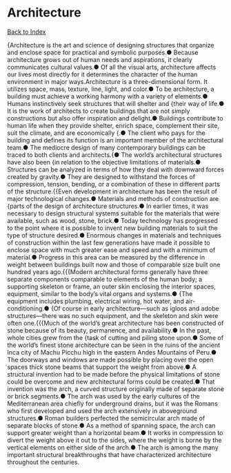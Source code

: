 # Architecture
[Back to Index](https://github.com/windows10010/tpoExtractor/blob/master/README.md)

{Architecture is the art and science of designing structures that organize and enclose space for practical and symbolic purposes.● Because architecture grows out of human needs and aspirations, it clearly communicates cultural values.● Of all the visual arts, architecture affects our lives most directly for it determines the character of the human environment in major ways.Architecture is a three-dimensional form. It utilizes space, mass, texture, line, light, and color.● To be architecture, a building must achieve a working harmony with a variety of elements.● Humans instinctively seek structures that will shelter and {their way of life.● It is the work of architects to create buildings that are not simply constructions but also offer inspiration and delight.● Buildings contribute to human life when they provide shelter, enrich space, complement their site, suit the climate, and are economically {.● The client who pays for the building and defines its function is an important member of the architectural team.● The mediocre design of many contemporary buildings can be traced to both clients and architects.{● The world’s architectural structures have also been {in relation to the objective limitations of materials.● Structures can be analyzed in terms of how they deal with downward forces created by gravity.● They are designed to withstand the forces of compression, tension, bending, or a combination of these in different parts of the structure.{{Even development in architecture has been the result of major technological changes.● Materials and methods of construction are {parts of the design of architecture structures.● In earlier times, it was necessary to design structural systems suitable for the materials that were available, such as wood, stone, brick.● Today technology has progressed to the point where it is possible to invent new building materials to suit the type of structure desired.● Enormous changes in materials and techniques of construction within the last few generations have made it possible to enclose space with much greater ease and speed and with a minimum of material.● Progress in this area can be measured by the difference in weight between buildings built now and those of comparable size built one hundred years ago.{{{Modern architectural forms generally have three separate components comparable to elements of the human body; a supporting skeleton or frame, an outer skin enclosing the interior spaces, equipment, similar to the body’s vital organs and systems.● {The equipment includes plumbing, electrical wiring, hot water, and air-conditioning.● {Of course in early architecture—such as igloos and adobe structures—there was no such equipment, and the skeleton and skin were often one.{{{Much of the world’s great architecture has been constructed of stone because of its beauty, permanence, and availability.● In the past, whole cities grew from the {task of cutting and piling stone upon.● Some of the world’s finest stone architecture can be seen in the ruins of the ancient Inca city of Machu Picchu high in the eastern Andes Mountains of Peru.● The doorways and windows are made possible by placing over the open spaces thick stone beams that support the weight from above.● A structural invention had to be made before the physical limitations of stone could be overcome and new architectural forms could be created.● That invention was the arch, a curved structure originally made of separate stone or brick segments.● The arch was used by the early cultures of the Mediterranean area chiefly for underground drains, but it was the Romans who first developed and used the arch extensively in aboveground structures.● Roman builders perfected the semicircular arch made of separate blocks of stone.● As a method of spanning space, the arch can support greater weight than a horizontal beam.● It works in compression to divert the weight above it out to the sides, where the weight is borne by the vertical elements on either side of the arch.● The arch is among the many important structural breakthroughs that have characterized architecture throughout the centuries.